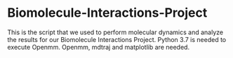 # Biomolecule-Interactions-Project
This is the script that we used to perform molecular dynamics and analyze the results for our Biomolecule Interactions Project. 
Python 3.7  is needed  to   execute  Openmm.
Openmm, mdtraj  and  matplotlib are needed. 
